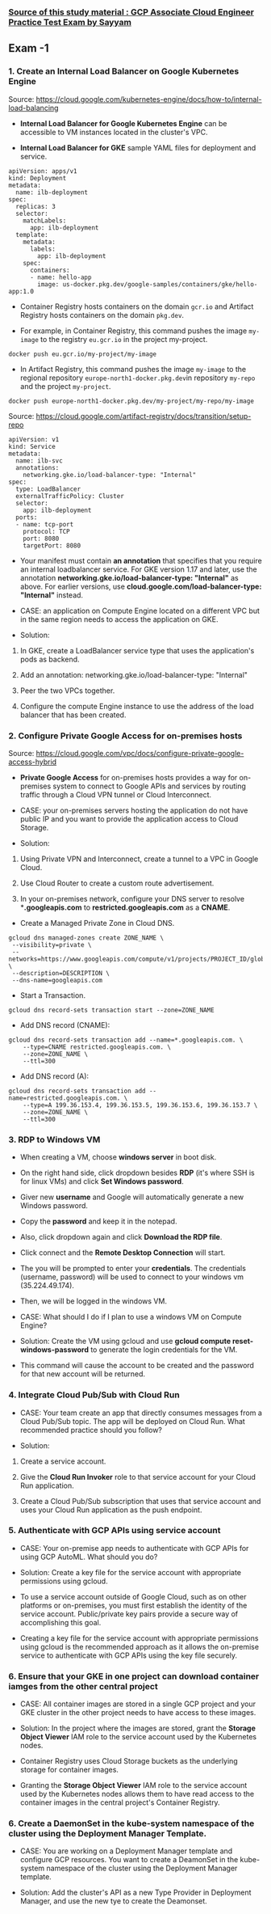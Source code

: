 ### [Source of this study material : GCP Associate Cloud Engineer Practice Test Exam by Sayyam](https://www.udemy.com/course/latest-gcp-ace-google-associate-cloud-engineer-practice-exams-tests)


## Exam -1

### 1. Create an Internal Load Balancer on Google Kubernetes Engine

Source: https://cloud.google.com/kubernetes-engine/docs/how-to/internal-load-balancing


- **Internal Load Balancer for Google Kubernetes Engine** can be accessible to VM instances located in the cluster's VPC.


- **Internal Load Balancer for GKE** sample YAML files for deployment and service.


```
apiVersion: apps/v1
kind: Deployment
metadata:
  name: ilb-deployment
spec:
  replicas: 3
  selector:
    matchLabels:
      app: ilb-deployment
  template:
    metadata:
      labels:
        app: ilb-deployment
    spec:
      containers:
      - name: hello-app
        image: us-docker.pkg.dev/google-samples/containers/gke/hello-app:1.0
```

- Container Registry hosts containers on the domain ```gcr.io``` and Artifact Registry hosts containers on the domain ```pkg.dev```.


- For example, in Container Registry, this command pushes the image ```my-image``` to the registry ```eu.gcr.io``` in the project my-project.


```
docker push eu.gcr.io/my-project/my-image
```


- In Artifact Registry, this command pushes the image ```my-image``` to the regional repository ```europe-north1-docker.pkg.dev```in repository ```my-repo``` and the project ```my-project```.


```
docker push europe-north1-docker.pkg.dev/my-project/my-repo/my-image
```


Source: https://cloud.google.com/artifact-registry/docs/transition/setup-repo



```
apiVersion: v1
kind: Service
metadata:
  name: ilb-svc
  annotations:
    networking.gke.io/load-balancer-type: "Internal"
spec:
  type: LoadBalancer
  externalTrafficPolicy: Cluster
  selector:
    app: ilb-deployment
  ports:
  - name: tcp-port
    protocol: TCP
    port: 8080
    targetPort: 8080
```


- Your manifest must contain **an annotation** that specifies that you require an internal loadbalancer service. For GKE version 1.17 and later, use the annotation **networking.gke.io/load-balancer-type: "Internal"** as above. For earlier versions, use **cloud.google.com/load-balancer-type: "Internal"** instead.


- CASE: an application on Compute Engine located on a different VPC but in the same region needs to access the application on GKE.


- Solution: 

1. In GKE, create a LoadBalancer service type that uses the application's pods as backend.

2. Add an annotation: networking.gke.io/load-balancer-type: "Internal"

3. Peer the two VPCs together.

4. Configure the compute Engine instance to use the address of the load balancer that has been created.



### 2. Configure Private Google Access for on-premises hosts

Source: https://cloud.google.com/vpc/docs/configure-private-google-access-hybrid


- **Private Google Access** for on-premises hosts provides a way for on-premises system to connect to Google APIs and services by routing traffic through a Cloud VPN tunnel or Cloud Interconnect.


- CASE: your on-premises servers hosting the application do not have public IP and you want to provide the application access to Cloud Storage.


- Solution:

1. Using Private VPN and Interconnect, create a tunnel to a VPC in Google Cloud.

2. Use Cloud Router to create a custom route advertisement.

3. In your on-premises network, configure your DNS server to resolve ***.googleapis.com** to **restricted.googleapis.com** as a **CNAME**.



- Create a Managed Private Zone in Cloud DNS.


```
gcloud dns managed-zones create ZONE_NAME \
 --visibility=private \
 --networks=https://www.googleapis.com/compute/v1/projects/PROJECT_ID/global/networks/NETWORK_NAME \
 --description=DESCRIPTION \
 --dns-name=googleapis.com
```


- Start a Transaction.


```
gcloud dns record-sets transaction start --zone=ZONE_NAME
```


- Add DNS record (CNAME):


```
gcloud dns record-sets transaction add --name=*.googleapis.com. \
    --type=CNAME restricted.googleapis.com. \
    --zone=ZONE_NAME \
    --ttl=300
```


- Add DNS record (A):


```
gcloud dns record-sets transaction add --name=restricted.googleapis.com. \
    --type=A 199.36.153.4, 199.36.153.5, 199.36.153.6, 199.36.153.7 \
    --zone=ZONE_NAME \
    --ttl=300
```



### 3. RDP to Windows VM

- When creating a VM, choose **windows server** in boot disk. 


- On the right hand side, click dropdown besides **RDP** (it's where SSH is for linux VMs) and click **Set Windows password**.


- Giver new **username** and Google will automatically generate a new Windows password.


- Copy the **password** and keep it in the notepad. 


- Also, click dropdown again and click **Download the RDP file**.


- Click connect and the **Remote Desktop Connection** will start. 


- The you will be prompted to enter your **credentials**. The credentials (username, password) will be used to connect to your windows vm (35.224.49.174).


- Then, we will be logged in the windows VM. 


- CASE: What should I do if I plan to use a windows VM on Compute Engine?


- Solution: Create the VM using gcloud and use **gcloud compute reset-windows-password** to generate the login credentials for the VM.


- This command will cause the account to be created and the password for that new account will be returned. 



### 4. Integrate Cloud Pub/Sub with Cloud Run

- CASE: Your team create an app that directly consumes messages from a Cloud Pub/Sub topic. The app will be deployed on Cloud Run. What recommended practice should you follow?


- Solution:

1. Create a service account.

2. Give the **Cloud Run Invoker** role to that service account for your Cloud Run application.

3. Create a Cloud Pub/Sub subscription that uses that service account and uses your Cloud Run application as the push endpoint.



### 5. Authenticate with GCP APIs using service account

- CASE: Your on-premise app needs to authenticate with GCP APIs for using GCP AutoML. What should you do?


- Solution: Create a key file for the service account with appropriate permissions using gcloud.


- To use a service account outside of Google Cloud, such as on other platforms or on-premises, you must first establish the identity of the service account. Public/private key pairs provide a secure way of accomplishing this goal.


- Creating a key file for the service account with appropriate permissions using gcloud is the recommended approach as it allows the on-premise service to authenticate with GCP APIs using the key file securely.



### 6. Ensure that your GKE in one project can download container iamges from the other central project

- CASE: All container images are stored in a single GCP project and your GKE cluster in the other project needs to have access to these images. 


- Solution: In the project where the images are stored, grant the **Storage Object Viewer** IAM role to the service account used by the Kubernetes nodes.


- Container Registry uses Cloud Storage buckets as the underlying storage for container images. 


- Granting the **Storage Object Viewer** IAM role to the service account used by the Kubernetes nodes allows them to have read access to the container images in the central project's Container Registry.



### 6. Create a DaemonSet in the kube-system namespace of the cluster using the Deployment Manager Template.

- CASE: You are working on a Deployment Manager template and configure GCP resources. You want to create a DeamonSet in the kube-system namespace of the cluster using the Deployment Manager template.


- Solution: Add the cluster's API as a new Type Provider in Deployment Manager, and use the new tye to create the Deamonset.